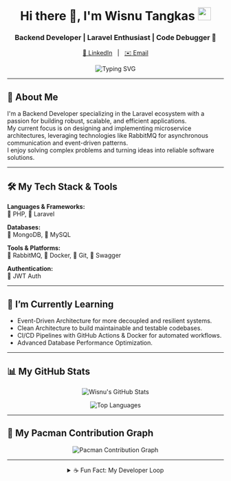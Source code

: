 <h1 align="center">
  Hi there 👋, I'm Wisnu Tangkas
  <img src="https://media.giphy.com/media/hvRJCLFzcasrR4ia7z/giphy.gif" width="30px"/>
</h1>
<h3 align="center">Backend Developer | Laravel Enthusiast | Code Debugger 🐞</h3>

<p align="center">
  <a href="https://www.linkedin.com/in/your-linkedin-username/" target="_blank">👔 LinkedIn</a> &nbsp; | &nbsp;
  <a href="mailto:your-email@example.com">✉️ Email</a>
</p>

<p align="center">
  <img src="https://readme-typing-svg.demolab.com?font=Fira+Code&pause=1000&color=00FFFF&center=true&vCenter=true&width=435&lines=Backend+Developer;Building+Scalable+Microservices;Laravel+%7C+MongoDB+%7C+RabbitMQ;Always+learning+and+debugging+%F0%9F%90%9E" alt="Typing SVG" />
</p>

---

## 🚀 About Me

I'm a Backend Developer specializing in the Laravel ecosystem with a passion for building robust, scalable, and efficient applications.  
My current focus is on designing and implementing microservice architectures, leveraging technologies like RabbitMQ for asynchronous communication and event-driven patterns.  
I enjoy solving complex problems and turning ideas into reliable software solutions.

---

## 🛠️ My Tech Stack & Tools

**Languages & Frameworks:**  
🐘 PHP, 🚀 Laravel  

**Databases:**  
🍃 MongoDB, 🐬 MySQL  

**Tools & Platforms:**  
📨 RabbitMQ, 🐳 Docker, 🐙 Git, 📜 Swagger  

**Authentication:**  
🔑 JWT Auth  

---

## 🌱 I’m Currently Learning

- Event-Driven Architecture for more decoupled and resilient systems.
- Clean Architecture to build maintainable and testable codebases.
- CI/CD Pipelines with GitHub Actions & Docker for automated workflows.
- Advanced Database Performance Optimization.

---

## 📊 My GitHub Stats

<p align="center">
  <img src="https://github-readme-stats.vercel.app/api?username=wisnoe14&show_icons=true&theme=tokyonight&hide_border=true&count_private=true&include_all_commits=true" alt="Wisnu's GitHub Stats" />
</p>
<p align="center">
  <img src="https://github-readme-stats.vercel.app/api/top-langs/?username=wisnoe14&layout=compact&theme=tokyonight&hide_border=true" alt="Top Languages" />
</p>

---

## 👾 My Pacman Contribution Graph

<p align="center">
  <img src="https://github.com/wisnoe14/wisnoe14/blob/output/github-contribution-grid-pacman.svg" alt="Pacman Contribution Graph">
</p>

---

<details align="center">
<summary>☕ Fun Fact: My Developer Loop</summary>
<br/>

```javascript
while(alive) {
  eat();
  code();
  debug();
  repeat();
}
```

</details>
